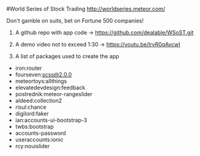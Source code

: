 #World Series of Stock Trading
http://worldseries.meteor.com/

Don't gamble on suits, bet on Fortune 500 companies!

1. A github repo with app code
-> https://github.com/dealable/WSoST.git

2. A demo video not to exceed 1:30 
-> https://youtu.be/lrvR0qAvcwI

3. A list of packages used to create the app
* iron:router
* fourseven:scss@2.0.0
* meteortoys:allthings
* elevatedevdesign:feedback
* postrednik:meteor-rangeslider
* aldeed:collection2
* risul:chance
* digilord:faker
* ian:accounts-ui-bootstrap-3
* twbs:bootstrap
* accounts-password
* useraccounts:ionic
* rcy:nouislider

